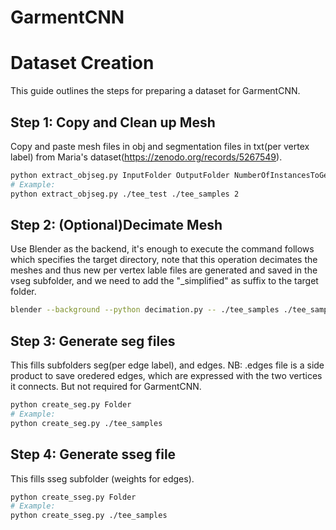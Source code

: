 # GarmentCNN

# Dataset Creation

This guide outlines the steps for preparing a dataset for GarmentCNN.

## Step 1: Copy and Clean up Mesh

Copy and paste mesh files in obj and segmentation files in txt(per vertex label) from Maria's dataset(https://zenodo.org/records/5267549).

```bash
python extract_objseg.py InputFolder OutputFolder NumberOfInstancesToGet
# Example:
python extract_objseg.py ./tee_test ./tee_samples 2
```

## Step 2: (Optional)Decimate Mesh 
 
Use Blender as the backend, it's enough to execute the command follows which specifies the target directory, note that this operation decimates the meshes and thus new per vertex lable files are generated and saved in the vseg subfolder, and we need to add the "_simplified" as suffix to the target folder.

```bash
blender --background --python decimation.py -- ./tee_samples ./tee_samples_final
```

## Step 3: Generate seg files
This fills subfolders seg(per edge label), and edges. 
NB: .edges file is a side product to save oredered edges, which are expressed with the two vertices it connects. But not required for GarmentCNN.

```bash
python create_seg.py Folder 
# Example:
python create_seg.py ./tee_samples
```
## Step 4: Generate sseg file
This fills sseg subfolder (weights for edges).

```bash
python create_sseg.py Folder 
# Example:
python create_sseg.py ./tee_samples
```

